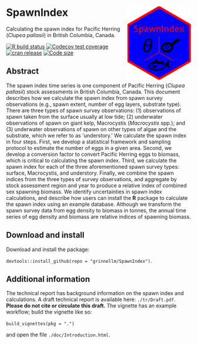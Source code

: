 # SpawnIndex <img src='sticker/sticker.png' align="right" height="200"/>

Calculating the spawn index for Pacific Herring (*Clupea pallasii*) in British Columbia, Canada.

[![R build status](https://github.com/grinnellm/SpawnIndex/workflows/R-CMD-check/badge.svg)](https://github.com/grinnellm/SpawnIndex/actions)
[![Codecov test coverage](https://codecov.io/gh/grinnellm/SpawnIndex/branch/master/graph/badge.svg)](https://codecov.io/gh/grinnellm/SpawnIndex)
[![cran release](https://www.r-pkg.org/badges/version/SpawnIndex?color=blue)](https://cran.r-project.org/package=SpawnIndex)
[![Code size](https://img.shields.io/github/languages/code-size/grinnellm/SpawnIndex.svg)](https://github.com/grinnellm/SpawnIndex)

## Abstract

The spawn index time series is one component of Pacific Herring (*Clupea pallasii*) stock assessments in British Columbia, Canada.
This document describes how we calculate the spawn index from spawn survey observations (e.g., spawn extent, number of egg layers, substrate type).
There are three types of spawn survey observations:
(1) observations of spawn taken from the surface usually at low tide;
(2) underwater observations of spawn on giant kelp, Macrocystis (*Macrocystis* spp.); and
(3) underwater observations of spawn on other types of algae and the substrate, which we refer to as 'understory.'
We calculate the spawn index in four steps.
First, we develop a statistical framework and sampling protocol to estimate the number of eggs in a given area.
Second, we develop a conversion factor to convert Pacific Herring eggs to biomass, which is critical to calculating the spawn index.
Third, we calculate the spawn index for each of the three aforementioned spawn survey types: surface, Macrocystis, and understory.
Finally, we combine the spawn indices from the three types of survey observations, and
aggregate by stock assessment region and year to produce a relative index of combined sex spawning biomass.
We identify uncertainties in spawn index calculations, and
describe how users can install the **R** package to calculate the spawn index using an example database.
Although we transform the spawn survey data from egg density to biomass in tonnes, the annual time series of egg density and biomass are relative indices of spawning biomass.

## Download and install

Download and install the package:

`devtools::install_github(repo = "grinnellm/SpawnIndex")`.

## Additional information

The technical report has background information on the spawn index and calculations.
A draft technical report is available here: `./tr/Draft.pdf`.
**Please do not cite or circulate this draft.**
The vignette has an example workflow; build the vignette like so:

`build_vignettes(pkg = ".")`

and open the file `./doc/Introduction.html`.
